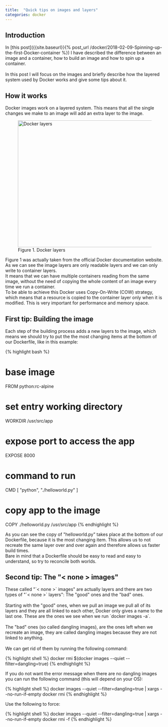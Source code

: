 ```yaml
---
title:  "Quick tips on images and layers"
categories: docker
---
```

<h2>Introduction</h2>
In [this post]({{site.baseurl}}{% post_url /docker/2018-02-09-Spinning-up-the-first-Docker-container %})
I have described the difference between an image and a container, how to build
an image and how to spin up a container.
<br/>
<br/>
In this post I will focus on the images and briefly describe how the layered
system used by Docker works and give some tips about it.
<br/>
<h2>How it works</h2>
Docker images work on a layered system. This means that all the single changes
we make to an image will add an extra layer to the image.
<figure>
    <img src="{{ site.baseurl }}/assets/docker/img/docker-layers.png" alt="Docker layers" width="600" height="400"/>
    <figcaption>Figure 1. Docker layers</figcaption>
</figure>
Figure 1 was actually taken from the official Docker documentation website.
<br/>
As we can see the image layers are only readable layers and we can only write
to container layers.
<br/>
It means that we can have multiple containers reading from the same image,
without the need of copying the whole content of an image every time we run a
container.
<br/>
To be able to achieve this Docker uses Copy-On-Write (COW) strategy, which means
that a resource is copied to the container layer only when it is modified. This
is very important for performance and memory space.
<br/>
<h2>First tip: Building the image</h2>
Each step of the building process adds a new layers to the image, which means
we should try to put the the most changing items at the bottom of our
Dockerfile, like in this example:

{% highlight bash %}
# base image
FROM python:rc-alpine

# set entry working directory
WORKDIR /usr/src/app

# expose port to access the app
EXPOSE 8000

# command to run
CMD [ "python", "./helloworld.py" ]

# copy app to the image
COPY ./helloworld.py /usr/src/app
{% endhighlight %}

As you can see the copy of "helloworld.py" takes place at the bottom of our
Dockerfile, because it is the most changing item. This allows us to not recreate
the same layer over and over again and therefore allows us faster build times.
<br/>
Bare in mind that a Dockerfile should be easy to read and easy to understand, so
try to reconcile both worlds.
<br/>
<h2>Second tip: The "< none > images"</h2>
These called "`< none >` images" are actually layers and there are two types of
"`< none >` layers": The "good" ones and the "bad" ones.
<br/>
<br/>
Starting with the "good" ones, when we pull an image we pull all of its layers
and they are all linked to each other, Docker only gives a name to the last one.
These are the ones we see when we run `docker images -a`.
<br/>
<br/>
The "bad" ones (so called dangling images), are the ones left when we recreate
an image, they are called dangling images because they are not linked to
anything.
<br/>
<br/>
We can get rid of them by running the following command:

{% highlight shell %}
docker rmi $(docker images --quiet --filter=dangling=true)
{% endhighlight %}

If you do not want the error message when there are no dangling images you can
run the following command (this will depend on your OS):

{% highlight shell %}
docker images --quiet --filter=dangling=true | xargs --no-run-if-empty docker rmi
{% endhighlight %}

Use the following to force:

{% highlight shell %}
docker images --quiet --filter=dangling=true | xargs --no-run-if-empty docker rmi -f
{% endhighlight %}
